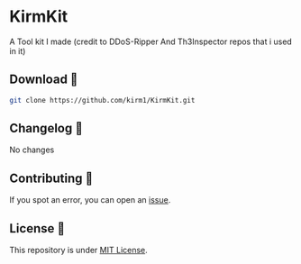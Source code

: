 # KirmKit

A Tool kit I made (credit to DDoS-Ripper And Th3Inspector repos that i used in it)

Download 📡
----------

```bash
git clone https://github.com/kirm1/KirmKit.git
```

Changelog 📌
-------
No changes


Contributing 🤝
------

If you spot an error, you can open an [issue](https://github.com/kirm1/collections/issues).

License 📝
-------

This repository is under [MIT License](https://github.com/kirm1/collections/blob/main/LICENSE).  
